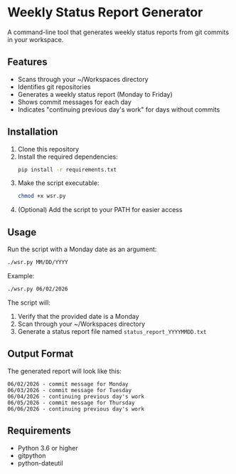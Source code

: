 # Weekly Status Report Generator

A command-line tool that generates weekly status reports from git commits in your workspace.

## Features

- Scans through your ~/Workspaces directory
- Identifies git repositories
- Generates a weekly status report (Monday to Friday)
- Shows commit messages for each day
- Indicates "continuing previous day's work" for days without commits

## Installation

1. Clone this repository
2. Install the required dependencies:
   ```bash
   pip install -r requirements.txt
   ```
3. Make the script executable:
   ```bash
   chmod +x wsr.py
   ```
4. (Optional) Add the script to your PATH for easier access

## Usage

Run the script with a Monday date as an argument:

```bash
./wsr.py MM/DD/YYYY
```

Example:
```bash
./wsr.py 06/02/2026
```

The script will:
1. Verify that the provided date is a Monday
2. Scan through your ~/Workspaces directory
3. Generate a status report file named `status_report_YYYYMMDD.txt`

## Output Format

The generated report will look like this:
```
06/02/2026 - commit message for Monday
06/03/2026 - commit message for Tuesday
06/04/2026 - continuing previous day's work
06/05/2026 - commit message for Thursday
06/06/2026 - continuing previous day's work
```

## Requirements

- Python 3.6 or higher
- gitpython
- python-dateutil 